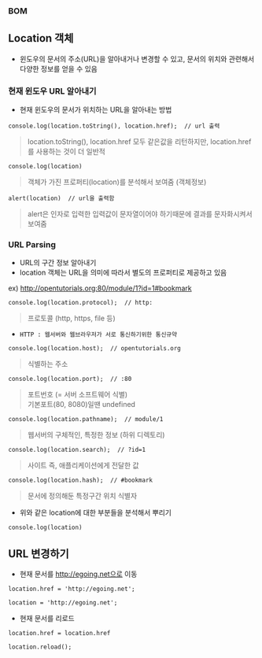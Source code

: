 ### BOM
## Location 객체
- 윈도우의 문서의 주소(URL)을 알아내거나 변경할 수 있고, 문서의 위치와 관련해서 다양한 정보를 얻을 수 있음


### 현재 윈도우 URL 알아내기
- 현재 윈도우의 문서가 위치하는 URL을 알아내는 방법
```
console.log(location.toString(), location.href);  // url 출력
```
> location.toString(), location.href 모두 같은값을 리턴하지만, location.href 를 사용하는 것이 더 일반적

```
console.log(location)
```
> 객체가 가진 프로퍼티(location)를 분석해서 보여줌 (객체정보)
```
alert(location)  // url을 출력함
```
> alert은 인자로 입력한 입력값이 문자열이어야 하기때문에 결과를 문자화시켜서 보여줌


### URL Parsing
- URL의 구간 정보 알아내기
- location 객체는 URL을 의미에 따라서 별도의 프로퍼티로 제공하고 있음

ex) http://opentutorials.org:80/module/1?id=1#bookmark
```
console.log(location.protocol);  // http:
```
> 프로토콜 (http, https, file 등)
- `HTTP : 웹서버와 웹브라우저가 서로 통신하기위한 통신규약`
```
console.log(location.host);  // opentutorials.org
```
> 식별하는 주소
```
console.log(location.port);  // :80
```
> 포트번호 (= 서버 소프트웨어 식별)<br/>기본포트(80, 8080)일땐 undefined
```
console.log(location.pathname);  // module/1
```
> 웹서버의 구체적인, 특정한 정보 (하위 디렉토리)
```
console.log(location.search);  // ?id=1
```
> 사이트 즉, 애플리케이션에게 전달한 값
```
console.log(location.hash);  // #bookmark
```
> 문서에 정의해둔 특정구간 위치 식별자

- 위와 같은 location에 대한 부분들을 분석해서 뿌리기
```
console.log(location)
```


## URL 변경하기
- 현재 문서를 http://egoing.net으로 이동
```
location.href = 'http://egoing.net';

location = 'http://egoing.net';
```
- 현재 문서를 리로드
```
location.href = location.href

location.reload();
```
